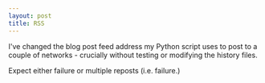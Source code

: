 ```yaml
---
layout: post
title: RSS
---
```


I've changed the blog post feed address my Python script uses to post to a couple of networks - crucially without testing or modifying the history files.

Expect either failure or multiple reposts (i.e. failure.)
